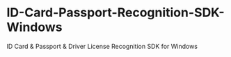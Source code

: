# ID-Card-Passport-Recognition-SDK-Windows
 ID Card &amp; Passport &amp; Driver License Recognition SDK for Windows
